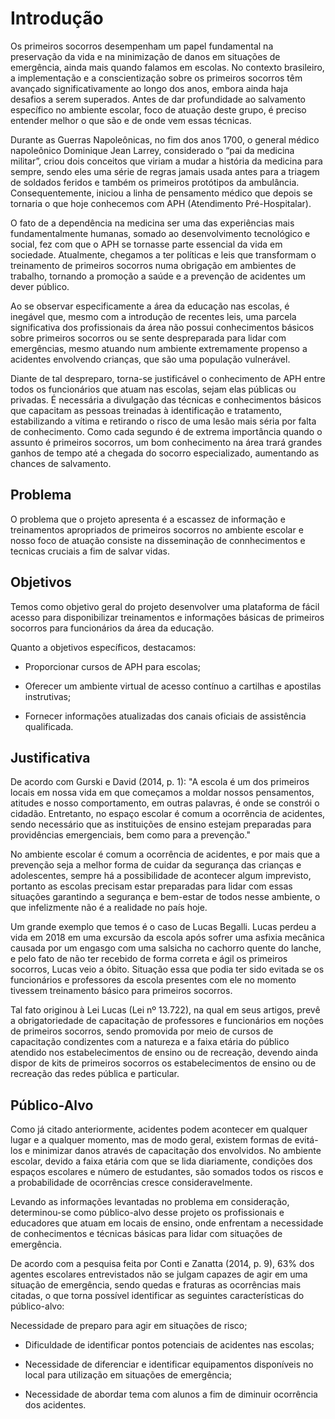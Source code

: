 # Introdução

Os primeiros socorros desempenham um papel fundamental na preservação da vida e na minimização de danos em situações de emergência, ainda mais quando falamos em escolas. No contexto brasileiro, a implementação e a conscientização sobre os primeiros socorros têm avançado significativamente ao longo dos anos, embora ainda haja desafios a serem superados. Antes de dar profundidade ao salvamento específico no ambiente escolar, foco de atuação deste grupo, é preciso entender melhor o que são e de onde vem essas técnicas. 

Durante as Guerras Napoleônicas, no fim dos anos 1700, o general médico napoleônico Dominique Jean Larrey, considerado o “pai da medicina militar”, criou dois conceitos que viriam a mudar a história da medicina para sempre, sendo eles uma série de regras jamais usada antes para a triagem de soldados feridos e também os primeiros protótipos da ambulância. Consequentemente, iniciou a linha de pensamento médico que depois se tornaria o que hoje conhecemos com APH (Atendimento Pré-Hospitalar). 

O fato de a dependência na medicina ser uma das experiências mais fundamentalmente humanas, somado ao desenvolvimento tecnológico e social, fez com que o APH se tornasse parte essencial da vida em sociedade. Atualmente, chegamos a ter políticas e leis que transformam o treinamento de primeiros socorros numa obrigação em ambientes de trabalho, tornando a promoção a saúde e a prevenção de acidentes um dever público. 

Ao se observar especificamente a área da educação nas escolas, é inegável que, mesmo com a introdução de recentes leis, uma parcela significativa dos profissionais da área não possui conhecimentos básicos sobre primeiros socorros ou se sente despreparada para lidar com emergências, mesmo atuando num ambiente extremamente propenso a acidentes envolvendo crianças, que são uma população vulnerável. 

Diante de tal despreparo, torna-se justificável o conhecimento de APH entre todos os funcionários que atuam nas escolas, sejam elas públicas ou privadas. É necessária a divulgação das técnicas e conhecimentos básicos que capacitam as pessoas treinadas à identificação e tratamento, estabilizando a vítima e retirando o risco de uma lesão mais séria por falta de conhecimento. Como cada segundo é de extrema importância quando o assunto é primeiros socorros, um bom conhecimento na área trará grandes ganhos de tempo até a chegada do socorro especializado, aumentando as chances de salvamento. 

## Problema

O problema que o projeto apresenta  é a escassez de informação e treinamentos apropriados de primeiros socorros no ambiente escolar e nosso foco de atuação consiste na disseminação de connhecimentos e tecnicas cruciais a fim de salvar vidas. 


## Objetivos

Temos como objetivo geral do projeto desenvolver uma plataforma de fácil acesso para disponibilizar treinamentos e informações básicas de primeiros socorros para funcionários da área da educação.  

Quanto a objetivos específicos, destacamos: 

- Proporcionar cursos de APH para escolas; 

- Oferecer um ambiente virtual de acesso contínuo a cartilhas e apostilas instrutivas; 

- Fornecer informações atualizadas dos canais oficiais de assistência qualificada. 

## Justificativa

De acordo com Gurski e David (2014, p. 1):
"A escola é um dos primeiros locais em nossa vida em que começamos a moldar nossos pensamentos, atitudes e nosso comportamento, em outras palavras, é onde se constrói o cidadão. Entretanto, no espaço escolar é comum a ocorrência de acidentes, sendo necessário que as instituições de ensino estejam preparadas para providências emergenciais, bem como para a prevenção."

No ambiente escolar é comum a ocorrência de acidentes, e por mais que a prevenção seja a melhor forma de cuidar da segurança das crianças e adolescentes, sempre há a possibilidade de acontecer algum imprevisto, portanto as escolas precisam estar preparadas para lidar com essas situações garantindo a segurança e bem-estar de todos nesse ambiente, o que infelizmente não é a realidade no país hoje. 

Um grande exemplo que temos é o caso de Lucas Begalli. Lucas perdeu a vida em 2018 em uma excursão da escola após sofrer uma asfixia mecânica causada por um engasgo com uma salsicha no cachorro quente do lanche, e pelo fato de não ter recebido de forma correta e ágil os primeiros socorros, Lucas veio a óbito. Situação essa que podia ter sido evitada se os funcionários e professores da escola presentes com ele no momento tivessem treinamento básico para primeiros socorros.

Tal fato originou à Lei Lucas (Lei nº 13.722), na qual em seus artigos, prevê a obrigatoriedade de capacitação de professores e funcionários em noções de primeiros socorros, sendo promovida por meio de cursos de capacitação condizentes com a natureza e a faixa etária do público atendido nos estabelecimentos de ensino ou de recreação, devendo ainda dispor de kits de primeiros socorros os estabelecimentos de ensino ou de recreação das redes pública e particular.

## Público-Alvo

Como já citado anteriormente, acidentes podem acontecer em qualquer lugar e a qualquer momento, mas de modo geral, existem formas de evitá-los e minimizar danos através de capacitação dos envolvidos. No ambiente escolar, devido a faixa etária com que se lida diariamente, condições dos espaços escolares e número de estudantes, são somados todos os riscos e a probabilidade de ocorrências cresce consideravelmente. 

Levando as informações levantadas no problema em consideração, determinou-se como público-alvo desse projeto os profissionais e educadores que atuam em locais de ensino, onde enfrentam a necessidade de conhecimentos e técnicas básicas para lidar com situações de emergência. 

De acordo com a pesquisa feita por Conti e Zanatta (2014, p. 9), 63% dos agentes escolares entrevistados não se julgam capazes de agir em uma situação de emergência, sendo quedas e fraturas as ocorrências mais citadas, o que torna possível identificar as seguintes características do público-alvo: 

Necessidade de preparo para agir em situações de risco; 

- Dificuldade de identificar pontos potenciais de acidentes nas escolas; 

- Necessidade de diferenciar e identificar equipamentos disponíveis no local para utilização em situações de emergência; 

- Necessidade de abordar tema com alunos a fim de diminuir ocorrência dos acidentes. 
